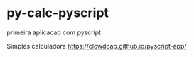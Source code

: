 # py-calc-pyscript
primeira aplicacao com pyscript

Simples calculadora
https://clowdcap.github.io/pyscript-app/

